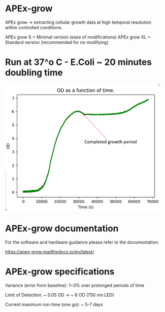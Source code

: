 # APEx-grow
APEx grow -> extracting cellular growth data at high temporal resolution within controlled conditions.

APEx grow S = Minimal version (ease of modifications)
APEx grow XL = Standard version (recommended for no modifying)


# Run at 37^o C - E.Coli ~ 20 minutes doubling time
![Growth curve](docs/source/images/Growth-Curve.png)

# APEx-grow documentation

For the software and hardware guidance please refer to the documentation:

https://apex-grow.readthedocs.io/en/latest/

# APEx-grow specifications

Variance (error from baseline): 1~3% over prolonged periods of time

Limit of Detection: ~ 0.05 OD -> ~ 6  OD (750 nm LED)

Current maximum run-time (one go): ~ 5-7 days


